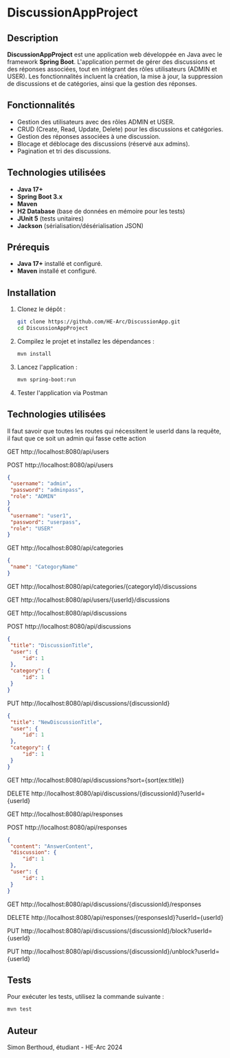 # DiscussionAppProject

## Description
**DiscussionAppProject** est une application web développée en Java avec le framework **Spring Boot**. L'application permet de gérer des discussions et des réponses associées, tout en intégrant des rôles utilisateurs (ADMIN et USER). Les fonctionnalités incluent la création, la mise à jour, la suppression de discussions et de catégories, ainsi que la gestion des réponses.

## Fonctionnalités
- Gestion des utilisateurs avec des rôles ADMIN et USER.
- CRUD (Create, Read, Update, Delete) pour les discussions et catégories.
- Gestion des réponses associées à une discussion.
- Blocage et déblocage des discussions (réservé aux admins).
- Pagination et tri des discussions.

## Technologies utilisées
- **Java 17+**
- **Spring Boot 3.x**
- **Maven**
- **H2 Database** (base de données en mémoire pour les tests)
- **JUnit 5** (tests unitaires)
- **Jackson** (sérialisation/désérialisation JSON)

## Prérequis
- **Java 17+** installé et configuré.
- **Maven** installé et configuré.

## Installation
1. Clonez le dépôt :
   ```bash
   git clone https://github.com/HE-Arc/DiscussionApp.git
   cd DiscussionAppProject
   ```

2. Compilez le projet et installez les dépendances :
   ```bash
   mvn install
   ```

3. Lancez l'application :
   ```bash
   mvn spring-boot:run
   ```

4. Tester l'application via Postman

## Technologies utilisées

Il faut savoir que toutes les routes qui nécessitent le userId dans la requête, il faut que ce soit un admin qui fasse cette action

GET http://localhost:8080/api/users

POST http://localhost:8080/api/users
   ```json
   {
    "username": "admin",
    "password": "adminpass",
    "role": "ADMIN"
   }
   {
    "username": "user1",
    "password": "userpass",
    "role": "USER"
   }
   ```

GET http://localhost:8080/api/categories
   ```json
   {
    "name": "CategoryName"
   }
   ```

GET http://localhost:8080/api/categories/{categoryId}/discussions

GET http://localhost:8080/api/users/{userId}/discussions

GET http://localhost:8080/api/discussions

POST http://localhost:8080/api/discussions
   ```json
   {
    "title": "DiscussionTitle",
    "user": {
        "id": 1
    },
    "category": {
        "id": 1
    }
   }
   ```

PUT http://localhost:8080/api/discussions/{discussionId}
   ```json
   {
    "title": "NewDiscussionTitle",
    "user": {
        "id": 1
    },
    "category": {
        "id": 1
    }
   }
   ```

GET http://localhost:8080/api/discussions?sort={sort(ex:title)}

DELETE http://localhost:8080/api/discussions/{discussionId}?userId={userId}

GET http://localhost:8080/api/responses

POST http://localhost:8080/api/responses
   ```json
   {
    "content": "AnswerContent",
    "discussion": {
        "id": 1
    },
    "user": {
        "id": 1
    }
   }
   ```

GET http://localhost:8080/api/discussions/{discussionId}/responses

DELETE http://localhost:8080/api/responses/{responsesId}?userId={userId}

PUT http://localhost:8080/api/discussions/{discussionId}/block?userId={userId}

PUT http://localhost:8080/api/discussions/{discussionId}/unblock?userId={userId}

## Tests

Pour exécuter les tests, utilisez la commande suivante :
   ```bash
   mvn test
   ```

## Auteur

Simon Berthoud, étudiant - HE-Arc 2024